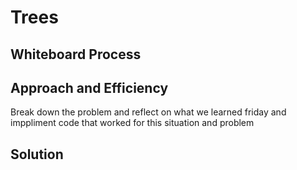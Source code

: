 # Trees

## Whiteboard Process

## Approach and Efficiency

Break down the problem and reflect on what we learned friday and imppliment code that worked for this situation and problem

## Solution
